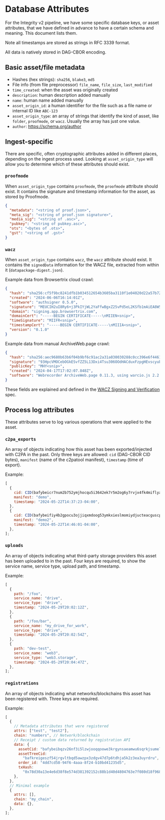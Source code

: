 # Database Attributes

For the Integrity v2 pipeline, we have some specific database keys, or asset attributes, that we have defined in advance to have a certain schema and meaning. This document lists them.

Note all timestamps are stored as strings in RFC 3339 format.

All data is natively stored in DAG-CBOR encoding.

## Basic asset/file metadata

- Hashes (hex strings): `sha256`, `blake3`, `md5`
- File info (from file preprocessor) `file_name`, `file_size`, `last_modified`
- `time_created`: when the asset was originally created
- `description`: human description added manually
- `name`: human name added manually
- `asset_origin_id`: a human identifier for the file such as a file name or internal ID like `ABC-123`
- `asset_origin_type`: an array of strings that identify the kind of asset, like `folder`, `proofmode`, or `wacz`. Usually the array has just one value.
- `author`: https://schema.org/author

## Ingest-specific

There are specific, often cryptographic attributes added in different places, depending on the ingest process used. Looking at `asset_origin_type` will allow you to determine which of these attributes should exist.

### `proofmode`

When `asset_origin_type` contains `proofmode`, the `proofmode` attribute should exist. It contains the signature and timestamp information for the asset, as stored by Proofmode.

```json
{
  "metadata": "<string of proof.json>",
  "meta_sig": "<string of proof.json signature>",
  "media_sig": "<string of .asc>",
  "pubkey": "<string of pubkey.asc>",
  "ots": "<bytes of .ots>",
  "gst": "<string of .gst>"
}
```

### `wacz`

When `asset_origin_type` contains `wacz`, the `wacz` attribute should exist. It contains the `signedData` information for the WACZ file, extracted from within it (`datapackage-digest.json`).

Example data from Browsertrix cloud crawl:

```json
{
  "hash": "sha256:cf5f9bc8241dfb1b034512654b3605ba3110f1e04020d22a57b72818f1540394",
  "created": "2024-06-06T16:14:01Z",
  "software": "authsigner 0.5.0",
  "signature": "MEUCIH2uI8Ry6+j3PkIYjWL2YaFfwBgxZ25vPd5eL2KSfb1mAiEA8W5Ew2B0iR5AkMq5J52VKw9nvTUFvyfaz0/nc9ngJOM=",
  "domain": "signing.app.browsertrix.com",
  "domainCert": "-----BEGIN CERTIFICATE-----\nMIIEN<snip>",
  "timeSignature": "MIIFR<snip>",
  "timestampCert": "-----BEGIN CERTIFICATE-----\nMIIIA<snip>",
  "version": "0.1.0"
}
```

Example data from manual ArchiveWeb.page crawl:

```json
{
  "hash": "sha256:aec9680b63b6f04b9bf6c91ac2a31a030030288c0cc396e6f44611864b42622c",
  "signature": "93HpcVMOCebOGkESvfZZ5L13Dxi4Tsu306OOdHACduxFzpgHEvscyubERhPPchB0RZc+ICSqr25pmf7FQIMs2mUwiyhBR+diPCWHoi8OQD0ollEzQ8QiahM5r7ggQ4c9",
  "publicKey": "MHY<snip>",
  "created": "2024-04-17T17:02:07.848Z",
  "software": "Webrecorder ArchiveWeb.page 0.11.3, using warcio.js 2.2.0"
}
```

These fields are explained and defined in the [WACZ Signing and Verification](https://specs.webrecorder.net/wacz-auth/0.1.0/) spec.

## Process log attributes

These attributes serve to log various operations that were applied to the asset.

### `c2pa_exports`

An array of objects indicating how this asset has been exported/injected with C2PA in the past. Only three keys are allowed: `cid` (DAG-CBOR CID bytes), `manifest` (name of the c2patool manifest), `timestamp` (time of export).

Example:

```javascript
[
  {
    cid: CID(bafybeicr7num2b752ymjhocqu5i3642ek7r5m2og6y7rvjx4fk4miflyam),
    manifest: "demo",
    timestamp: "2024-05-22T14:37:23-04:00",
  },
  {
    cid: CID(bafybeifiy4b2gpocu3ojjiqxmdoog53ymkxieslmomiydjucteacguscpu),
    manifest: "demo2",
    timestamp: "2024-05-22T14:46:01-04:00",
  },
];
```

### `uploads`

An array of objects indicating what third-party storage providers this asset has been uploaded to in the past. Four keys are required, to show the service name, service type, upload path, and timestamp.

Example:

```javascript
[
  {
    path: "/foo",
    service_name: "drive",
    service_type: "drive",
    timestamp: "2024-05-29T20:02:12Z",
  },
  {
    path: "/foo/bar",
    service_name: "my_drive_for_work",
    service_type: "drive",
    timestamp: "2024-05-29T20:02:54Z",
  },
  {
    path: "dev-test",
    service_name: "web3",
    service_type: "web3.storage",
    timestamp: "2024-05-29T20:04:47Z",
  },
];
```

### `registrations`

An array of objects indicating what networks/blockchains this asset has been registered with. Three keys are required.

Example:

```javascript
[
  {
    // Metadata attributes that were registered
    attrs: ["test", "test2"],
    chain: "numbers", // Network/blockchain
    // Receipt / custom data returned by registration API
    data: {
      assetCid: "bafybeibqzv26nf3i5lzwjooqqoowe3krgynsaeamwu6sqrkjsumel7crsm",
      assetTreeCid:
        "bafkreigeszf54jrgvltbqd5awzpx3zdgv47d7p6tdhja5k2z3ea3uyrdru",
      order_id: "4dd7cd58-94f6-4aaa-8f24-b10bd41235d5",
      txHash:
        "0x78d30a13e4e6d38f8e574d381392152c88b1d40d4804763e7f080d18f968d625",
    },
  },
  // Minimal example
  {
    attrs: [],
    chain: "my_chain",
    data: {},
  },
];
```
